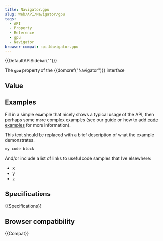 ```yaml
---
title: Navigator.gpu
slug: Web/API/Navigator/gpu
tags:
  - API
  - Property
  - Reference
  - gpu
  - Navigator
browser-compat: api.Navigator.gpu
---
```

{{DefaultAPISidebar("")}}

The **`gpu`** property of the {{domxref("Navigator")}} interface 

## Value



## Examples

Fill in a simple example that nicely shows a typical usage of the API, then perhaps some more complex examples (see our guide on how to add [code examples](/en-US/docs/MDN/Contribute/Structures/Code_examples) for more information).

This text should be replaced with a brief description of what the example demonstrates.

```js
my code block
```

And/or include a list of links to useful code samples that live elsewhere:

*   x
*   y
*   z

## Specifications

{{Specifications}}

## Browser compatibility

{{Compat}}


